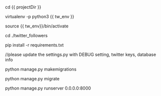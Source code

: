 cd {{ projectDir }}

virtualenv -p python3 {{ tw_env }}

source {{ tw_env}}/bin/activate

cd ./twitter_followers

pip install -r requirements.txt

//please update the settings.py with DEBUG setting, twitter keys, database info

python manage.py makemigrations

python manage.py migrate

python manage.py runserver 0.0.0.0:8000